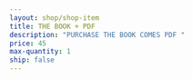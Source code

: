 ```yaml
---
layout: shop/shop-item
title: THE BOOK + PDF
description: "PURCHASE THE BOOK COMES PDF "
price: 45
max-quantity: 1
ship: false
---
```

